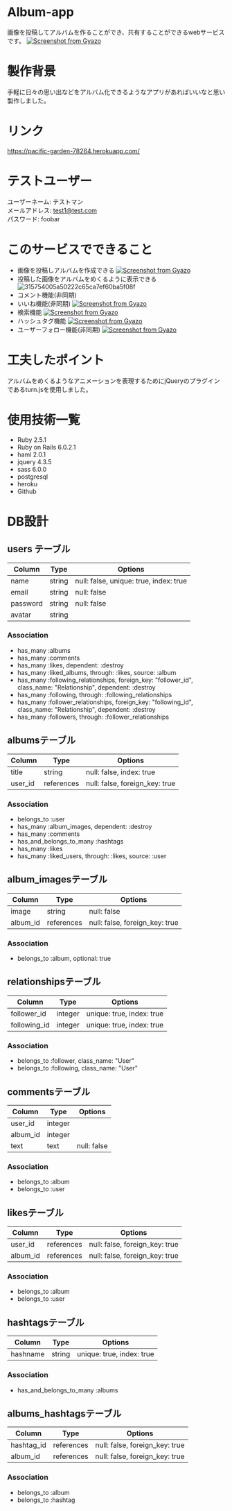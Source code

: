 # Album-app
画像を投稿してアルバムを作ることができ、共有することができるwebサービスです。
[![Screenshot from Gyazo](https://gyazo.com/11f411f35d89d23657445d4c4a21becc/raw)](https://gyazo.com/11f411f35d89d23657445d4c4a21becc)
# 製作背景
  手軽に日々の思い出などをアルバム化できるようなアプリがあればいいなと思い製作しました。
# リンク
https://pacific-garden-78264.herokuapp.com/

# テストユーザー
ユーザーネーム: テストマン  
メールアドレス: test1@test.com  
パスワード: foobar  
# このサービスでできること
  * 画像を投稿しアルバムを作成できる 
  [![Screenshot from Gyazo](https://gyazo.com/a5fe22c59e740e0f0769c19248337c57/raw)](https://gyazo.com/a5fe22c59e740e0f0769c19248337c57) 
  * 投稿した画像をアルバムをめくるように表示できる  
  ![315754005a50222c65ca7ef60ba5f08f](https://user-images.githubusercontent.com/57151814/79974396-3d9f3a80-84d4-11ea-9afc-e99eb2b11562.gif)
  * コメント機能(非同期)
  * いいね機能(非同期)
  [![Screenshot from Gyazo](https://gyazo.com/0141529b3321ded1dfd931e8567943c1/raw)](https://gyazo.com/0141529b3321ded1dfd931e8567943c1)
  * 検索機能
  [![Screenshot from Gyazo](https://gyazo.com/0dea4d8eeb3fd7e7bd52afcadd13bb20/raw)](https://gyazo.com/0dea4d8eeb3fd7e7bd52afcadd13bb20)
  * ハッシュタグ機能
  [![Screenshot from Gyazo](https://gyazo.com/ad1bd078dcb5b84c4f1608893b8b2f47/raw)](https://gyazo.com/ad1bd078dcb5b84c4f1608893b8b2f47)
  * ユーザーフォロー機能(非同期)
  [![Screenshot from Gyazo](https://gyazo.com/ec50c4798cf4dc18522b9debeed60f7b/raw)](https://gyazo.com/ec50c4798cf4dc18522b9debeed60f7b)
# 工夫したポイント
アルバムをめくるようなアニメーションを表現するためにjQueryのプラグインであるturn.jsを使用しました。
# 使用技術一覧
  * Ruby 2.5.1
  * Ruby on Rails 6.0.2.1
  * haml 2.0.1
  * jquery 4.3.5
  * sass 6.0.0
  * postgresql
  * heroku
  * Github
# DB設計
## users テーブル
|Column|Type|Options|
|------|----|-------|
|name|string|null: false, unique: true, index: true|
|email|string|null: false|
|password|string|null: false|
|avatar|string||

### Association
- has_many :albums
- has_many :comments
- has_many :likes, dependent: :destroy
- has_many :liked_albums, through: :likes, source: :album
- has_many :following_relationships, foreign_key: "follower_id", class_name: "Relationship", dependent: :destroy
- has_many :following, through: :following_relationships
- has_many :follower_relationships, foreign_key: "following_id", class_name: "Relationship", dependent: :destroy
- has_many :followers, through: :follower_relationships

## albumsテーブル
|Column|Type|Options|
|------|----|-------|
|title|string|null: false,  index: true|
|user_id|references|null: false, foreign_key: true|

### Association
- belongs_to :user
- has_many :album_images, dependent: :destroy
- has_many :comments
- has_and_belongs_to_many :hashtags
- has_many :likes
- has_many :liked_users, through: :likes, source: :user

## album_imagesテーブル
|Column|Type|Options|
|------|----|-------|
|image|string|null: false|
|album_id|references|null: false, foreign_key: true|

### Association
- belongs_to :album, optional: true

## relationshipsテーブル
|Column|Type|Options|
|------|----|-------|
|follower_id|integer|unique: true, index: true|
|following_id|integer|unique: true, index: true|

### Association
- belongs_to :follower, class_name: "User"
- belongs_to :following, class_name: "User"

## commentsテーブル
|Column|Type|Options|
|------|----|-------|
|user_id|integer||
|album_id|integer||
|text|text|null: false|

### Association
- belongs_to :album
- belongs_to :user

## likesテーブル
|Column|Type|Options|
|------|----|-------|
|user_id|references|null: false, foreign_key: true|
|album_id|references|null: false, foreign_key: true|

### Association
- belongs_to :album
- belongs_to :user

## hashtagsテーブル
|Column|Type|Options|
|------|----|-------|
|hashname|string|unique: true, index: true|

### Association
- has_and_belongs_to_many :albums

## albums_hashtagsテーブル
|Column|Type|Options|
|------|----|-------|
|hashtag_id|references|null: false, foreign_key: true|
|album_id|references|null: false, foreign_key: true|

### Association
- belongs_to :album
- belongs_to :hashtag



